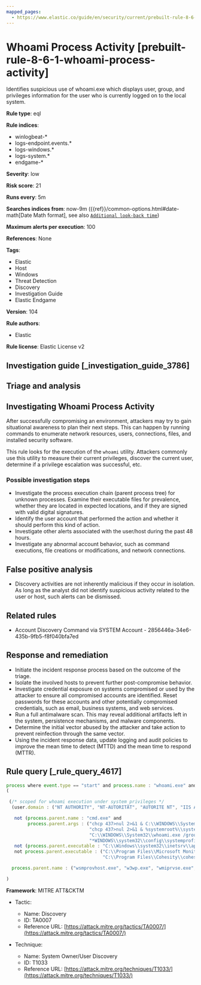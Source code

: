 ```yaml
---
mapped_pages:
  - https://www.elastic.co/guide/en/security/current/prebuilt-rule-8-6-1-whoami-process-activity.html
---
```


# Whoami Process Activity [prebuilt-rule-8-6-1-whoami-process-activity]

Identifies suspicious use of whoami.exe which displays user, group, and privileges information for the user who is currently logged on to the local system.

**Rule type**: eql

**Rule indices**:

* winlogbeat-*
* logs-endpoint.events.*
* logs-windows.*
* logs-system.*
* endgame-*

**Severity**: low

**Risk score**: 21

**Runs every**: 5m

**Searches indices from**: now-9m ({{ref}}/common-options.html#date-math[Date Math format], see also [`Additional look-back time`](docs-content://solutions/security/detect-and-alert/create-detection-rule.md#rule-schedule))

**Maximum alerts per execution**: 100

**References**: None

**Tags**:

* Elastic
* Host
* Windows
* Threat Detection
* Discovery
* Investigation Guide
* Elastic Endgame

**Version**: 104

**Rule authors**:

* Elastic

**Rule license**: Elastic License v2

## Investigation guide [_investigation_guide_3786]

## Triage and analysis

## Investigating Whoami Process Activity

After successfully compromising an environment, attackers may try to gain situational awareness to plan their next steps. This can happen by running commands to enumerate network resources, users, connections, files, and installed security software.

This rule looks for the execution of the `whoami` utility. Attackers commonly use this utility to measure their current privileges, discover the current user, determine if a privilege escalation was successful, etc.

### Possible investigation steps

- Investigate the process execution chain (parent process tree) for unknown processes. Examine their executable files for prevalence, whether they are located in expected locations, and if they are signed with valid digital signatures.
- Identify the user account that performed the action and whether it should perform this kind of action.
- Investigate other alerts associated with the user/host during the past 48 hours.
- Investigate any abnormal account behavior, such as command executions, file creations or modifications, and network connections.

## False positive analysis

- Discovery activities are not inherently malicious if they occur in isolation. As long as the analyst did not identify suspicious activity related to the user or host, such alerts can be dismissed.

## Related rules

- Account Discovery Command via SYSTEM Account - 2856446a-34e6-435b-9fb5-f8f040bfa7ed

## Response and remediation

- Initiate the incident response process based on the outcome of the triage.
- Isolate the involved hosts to prevent further post-compromise behavior.
- Investigate credential exposure on systems compromised or used by the attacker to ensure all compromised accounts are identified. Reset passwords for these accounts and other potentially compromised credentials, such as email, business systems, and web services.
- Run a full antimalware scan. This may reveal additional artifacts left in the system, persistence mechanisms, and malware components.
- Determine the initial vector abused by the attacker and take action to prevent reinfection through the same vector.
- Using the incident response data, update logging and audit policies to improve the mean time to detect (MTTD) and the mean time to respond (MTTR).

## Rule query [_rule_query_4617]

```js
process where event.type == "start" and process.name : "whoami.exe" and
(

 (/* scoped for whoami execution under system privileges */
  (user.domain : ("NT AUTHORITY", "NT-AUTORITÄT", "AUTORITE NT", "IIS APPPOOL") or user.id : ("S-1-5-18", "S-1-5-19", "S-1-5-20")) and

   not (process.parent.name : "cmd.exe" and
        process.parent.args : ("chcp 437>nul 2>&1 & C:\\WINDOWS\\System32\\whoami.exe  /groups",
                               "chcp 437>nul 2>&1 & %systemroot%\\system32\\whoami /user",
                               "C:\\WINDOWS\\System32\\whoami.exe /groups",
                               "*WINDOWS\\system32\\config\\systemprofile*")) and
   not (process.parent.executable : "C:\\Windows\\system32\\inetsrv\\appcmd.exe" and process.parent.args : "LIST") and
   not process.parent.executable : ("C:\\Program Files\\Microsoft Monitoring Agent\\Agent\\MonitoringHost.exe",
                                    "C:\\Program Files\\Cohesity\\cohesity_windows_agent_service.exe")) or

  process.parent.name : ("wsmprovhost.exe", "w3wp.exe", "wmiprvse.exe", "rundll32.exe", "regsvr32.exe")

)
```

**Framework**: MITRE ATT&CKTM

* Tactic:

    * Name: Discovery
    * ID: TA0007
    * Reference URL: [https://attack.mitre.org/tactics/TA0007/](https://attack.mitre.org/tactics/TA0007/)

* Technique:

    * Name: System Owner/User Discovery
    * ID: T1033
    * Reference URL: [https://attack.mitre.org/techniques/T1033/](https://attack.mitre.org/techniques/T1033/)



